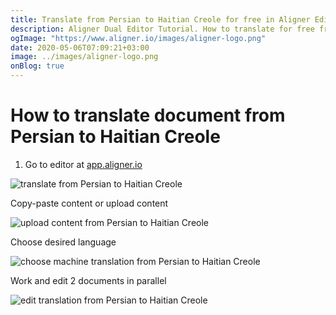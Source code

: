 ```yaml
---
title: Translate from Persian to Haitian Creole for free in Aligner Editor
description: Aligner Dual Editor Tutorial. How to translate for free from Persian to Haitian Creole. Aligner is multilingual document management platform. 
ogImage: "https://www.aligner.io/images/aligner-logo.png"
date: 2020-05-06T07:09:21+03:00
image: ../images/aligner-logo.png
onBlog: true
---
```


# How to translate document from Persian to Haitian Creole

1. Go to editor at [app.aligner.io](https://app.aligner.io "Aligner App web page")

![translate from Persian to Haitian Creole](../aligner-blank-editor.png "translate from Persian to Haitian Creole")

Copy-paste content or upload content

![upload content from Persian to Haitian Creole](../aligner-uploaded-document.png "upload content from Persian to Haitian Creole")

Choose desired language

![choose machine translation from Persian to Haitian Creole](../aligner-language-dropdown.png "choose machine translation from Persian to Haitian Creole")

Work and edit 2 documents in parallel

![edit translation from Persian to Haitian Creole](../aligner-double-sitded-editor.png "edit translation from Persian to Haitian Creole")

